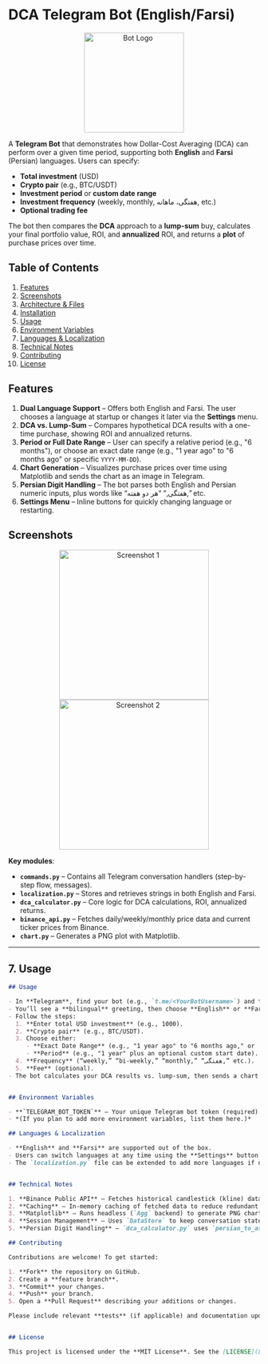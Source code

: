 # DCA Telegram Bot (English/Farsi)

<div align="center">
  <!-- Optionally, replace the placeholder with your own image link or remove this block -->
  <img src="https://user-images.githubusercontent.com/0000/placeholder.png" width="200" alt="Bot Logo" />
</div>

A **Telegram Bot** that demonstrates how Dollar-Cost Averaging (DCA) can perform over a given time period, supporting both **English** and **Farsi** (Persian) languages. Users can specify:

- **Total investment** (USD)  
- **Crypto pair** (e.g., BTC/USDT)  
- **Investment period** or **custom date range**  
- **Investment frequency** (weekly, monthly, هفتگی، ماهانه, etc.)  
- **Optional trading fee**  

The bot then compares the **DCA** approach to a **lump-sum** buy, calculates your final portfolio value, ROI, and **annualized** ROI, and returns a **plot** of purchase prices over time.


## Table of Contents

1. [Features](#features)  
2. [Screenshots](#screenshots)  
3. [Architecture & Files](#architecture--files)  
4. [Installation](#installation)  
5. [Usage](#usage)  
6. [Environment Variables](#environment-variables)  
7. [Languages & Localization](#languages--localization)  
8. [Technical Notes](#technical-notes)  
9. [Contributing](#contributing)  
10. [License](#license)

## Features

1. **Dual Language Support** – Offers both English and Farsi. The user chooses a language at startup or changes it later via the **Settings** menu.
2. **DCA vs. Lump-Sum** – Compares hypothetical DCA results with a one-time purchase, showing ROI and annualized returns.
3. **Period or Full Date Range** – User can specify a relative period (e.g., "6 months"), or choose an exact date range (e.g., "1 year ago" to "6 months ago" or specific `YYYY-MM-DD`).
4. **Chart Generation** – Visualizes purchase prices over time using Matplotlib and sends the chart as an image in Telegram.
5. **Persian Digit Handling** – The bot parses both English and Persian numeric inputs, plus words like “هفتگی,” “هر دو هفته,” etc.
6. **Settings Menu** – Inline buttons for quickly changing language or restarting.


## Screenshots

<!-- You can replace these images with your own, or remove this section if you prefer. -->
<p align="center">
  <img src="https://user-images.githubusercontent.com/0000/screenshot1.png" width="300" alt="Screenshot 1"/>
  <img src="https://user-images.githubusercontent.com/0000/screenshot2.png" width="300" alt="Screenshot 2"/>
</p>



**Key modules**:

- **`commands.py`** – Contains all Telegram conversation handlers (step-by-step flow, messages).
- **`localization.py`** – Stores and retrieves strings in both English and Farsi.
- **`dca_calculator.py`** – Core logic for DCA calculations, ROI, annualized returns.
- **`binance_api.py`** – Fetches daily/weekly/monthly price data and current ticker prices from Binance.
- **`chart.py`** – Generates a PNG plot with Matplotlib.



---

## 7. **Usage**

```markdown
## Usage

- In **Telegram**, find your bot (e.g., `t.me/<YourBotUsername>`) and type `/start`.  
- You’ll see a **bilingual** greeting, then choose **English** or **Farsi**.  
- Follow the steps:
  1. **Enter total USD investment** (e.g., 1000).  
  2. **Crypto pair** (e.g., BTC/USDT).  
  3. Choose either:
     - **Exact Date Range** (e.g., "1 year ago" to "6 months ago," or `2022-01-01` to `2022-06-01`).
     - **Period** (e.g., "1 year" plus an optional custom start date).
  4. **Frequency** (“weekly,” “bi-weekly,” “monthly,” “هفتگی,” etc.).  
  5. **Fee** (optional).  
- The bot calculates your DCA results vs. lump-sum, then sends a chart with the final report.


## Environment Variables

- **`TELEGRAM_BOT_TOKEN`** – Your unique Telegram bot token (required).
- *(If you plan to add more environment variables, list them here.)*

## Languages & Localization

- **English** and **Farsi** are supported out of the box.
- Users can switch languages at any time using the **Settings** button or by restarting the bot.
- The `localization.py` file can be extended to add more languages if needed.


## Technical Notes

1. **Binance Public API** – Fetches historical candlestick (kline) data at `https://api.binance.com/api/v3/klines` and current prices (`/api/v3/ticker/price`).
2. **Caching** – In-memory caching of fetched data to reduce redundant calls.
3. **Matplotlib** – Runs headless (`Agg` backend) to generate PNG charts.
4. **Session Management** – Uses `DataStore` to keep conversation states in memory. Not persistent across restarts.
5. **Persian Digit Handling** – `dca_calculator.py` uses `persian_to_ascii()` to convert Persian digits/words into a unified format for calculating.

## Contributing

Contributions are welcome! To get started:

1. **Fork** the repository on GitHub.
2. Create a **feature branch**.
3. **Commit** your changes.
4. **Push** your branch.
5. Open a **Pull Request** describing your additions or changes.

Please include relevant **tests** (if applicable) and documentation updates for new features or bug fixes.


## License

This project is licensed under the **MIT License**. See the [LICENSE](LICENSE) file for details.


